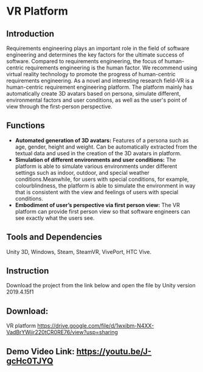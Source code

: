 # VR Platform
## Introduction
Requirements engineering plays an important role in the field of software engineering and determines the key factors for the ultimate success of software. Compared to requirements engineering, the focus of human-centric requirements engineering is the human factor. We    recommend using virtual reality technology to promote the progress of human-centric     requirements engineering. As a novel and interesting research field-VR is a human-centric requirement engineering platform. The platform mainly has automatically create 3D avatars based on persona, simulate different, environmental factors and user conditions, as well as the user's point of view through the first-person perspective.
## Functions
* **Automated generation of 3D avatars:** Features of a persona such as age, gender, height and weight. Can be automatically extracted from the textual data and used in the creation of the 3D avatars in platform.
* **Simulation of different environments and user conditions:** The platform is able to simulate various environments under different settings such as indoor, outdoor, and special weather conditions.Meanwhile, for users with special conditions, for example, colourblindness, the platform is able to simulate the environment in way that is consistent with the view and feelings of users with special conditions.
* **Embodiment of user’s perspective via first person view:**  The  VR  platform  can provide first person  view so  that  software  engineers  can  see  exactly  what  the  users  see.
## Tools and Dependencies
Unity 3D, Windows, Steam, SteamVR, VivePort, HTC Vive.
## Instruction
Download the project from the link below and open the file by Unity version 2019.4.15f1
## Download:
VR platform https://drive.google.com/file/d/1wxibm-N4XX-VadBrYWjjr220tCR0RE76/view?usp=sharing

## Demo Video Link: https://youtu.be/J-gcHc0TJYQ
